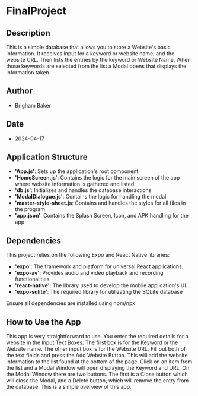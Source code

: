 # FinalProject

## Description
This is a simple database that allows you to store a Website's basic information. It receives input for a keyword or website name,
and the website URL. Then lists the entries by the keyword or Website Name. When those keywords are selected from the list
a Modal opens that displays the information taken.

## Author
- Brigham Baker

## Date
- 2024-04-17

## Application Structure
- **'App.js'**: Sets up the application's root component
- **'HomeScreen.js'**: Contains the logic for the main screen of the app where website information is gathered and listed
- **'db.js'**: Initializes and handles the database interactions
- **'ModalDialogue.js'**: Contains the logic for handling the modal
- **'master-style-sheet.js**: Contains and handles the styles for all files in the program
- **'app.json'**: Contains the Splash Screen, Icon, and APK handling for the app

## Dependencies
This project relies on the following Expo and React Native libraries:

- **'expo'**: The framework and platform for universal React applications.
- **'expo-av'**: Provides audio and video playback and recording functionalities.
- **'react-native'**: The library used to develop the mobile application's UI.
- **'expo-sqlite'**: The required library for utilizating the SQLite database

Ensure all dependencies are installed using npm/npx

## How to Use the App
This app is very straightforward to use. You enter the required details for a website in the Input Text Boxes.
The first box is for the Keyword or the Website name. The other input box is for the Website URL.
Fill out both of the text fields and press the Add Website Button. This will add the website information to the list found
at the bottom of the page. Click on an item from the list and a Modal Window will open displaying the Keyword and URL.
On the Modal Window there are two buttons. The first is a Close button which will close the Modal, and a Delete button, which 
will remove the entry from the database. This is a simple overview of this app.
